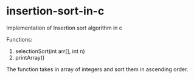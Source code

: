 # insertion-sort-in-c
Implementation of Insertion sort algorithm in c

Functions:

1) selectionSort(int arr[], int n)
2) printArray()

The function takes in array of integers and sort them in ascending order.
